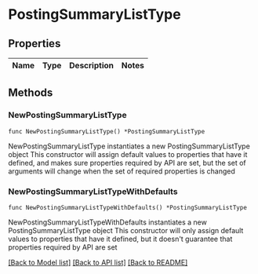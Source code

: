 # PostingSummaryListType

## Properties

Name | Type | Description | Notes
------------ | ------------- | ------------- | -------------

## Methods

### NewPostingSummaryListType

`func NewPostingSummaryListType() *PostingSummaryListType`

NewPostingSummaryListType instantiates a new PostingSummaryListType object
This constructor will assign default values to properties that have it defined,
and makes sure properties required by API are set, but the set of arguments
will change when the set of required properties is changed

### NewPostingSummaryListTypeWithDefaults

`func NewPostingSummaryListTypeWithDefaults() *PostingSummaryListType`

NewPostingSummaryListTypeWithDefaults instantiates a new PostingSummaryListType object
This constructor will only assign default values to properties that have it defined,
but it doesn't guarantee that properties required by API are set


[[Back to Model list]](../README.md#documentation-for-models) [[Back to API list]](../README.md#documentation-for-api-endpoints) [[Back to README]](../README.md)


